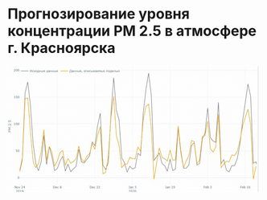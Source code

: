 # Прогнозирование уровня концентрации PM 2.5 в атмосфере г. Красноярска  
![](https://github.com/Nikita-Lev/Forecasting-PM-2.5-in-the-atmosphere-of-Krasnoyarsk/blob/main/prediction_demo.gif)  
